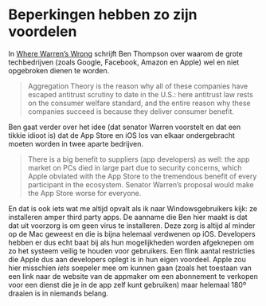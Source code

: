 # Beperkingen hebben zo zijn voordelen

In [Where Warren’s Wrong](https://stratechery.com/2019/where-warrens-wrong/) schrijft Ben Thompson over waarom de grote techbedrijven (zoals Google, Facebook, Amazon en Apple) wel en niet opgebroken dienen te worden.

> Aggregation Theory is the reason why all of these companies have escaped antitrust scrutiny to date in the U.S.: here antitrust law rests on the consumer welfare standard, and the entire reason why these companies succeed is because they deliver consumer benefit.

Ben gaat verder over het idee (dat senator Warren voorstelt en dat een tikkie idioot is) dat de App Store en iOS los van elkaar ondergebracht moeten worden in twee aparte bedrijven.

> There is a big benefit to suppliers (app developers) as well: the app market on PCs died in large part due to security concerns, which Apple obviated with the App Store to the tremendous benefit of every participant in the ecosystem. Senator Warren’s proposal would make the App Store worse for everyone.

En dat is ook iets wat me altijd opvalt als ik naar Windowsgebruikers kijk: ze installeren amper third party apps. De aanname die Ben hier maakt is dat dat uit voorzorg is om geen virus te installeren. Deze zorg is altijd al minder op de Mac geweest en die is bijna helemaal verdwenen op iOS. Developers hebben er dus echt baat bij als hun mogelijkheden worden afgeknepen om zo het systeem veilig te houden voor gebruikers. Een flink aantal restricties die Apple dus aan developers oplegt is in hun eigen voordeel. Apple zou hier misschien _iets_ soepeler mee om kunnen gaan (zoals het toestaan van een link naar de website van de appmaker om een abonnement te verkopen voor een dienst die je in de app zelf kunt gebruiken) maar helemaal 180º draaien is in niemands belang.